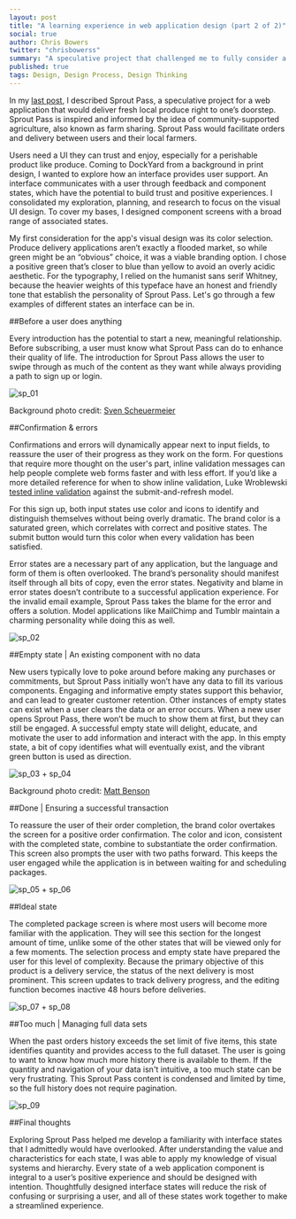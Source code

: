 ```yaml
---
layout: post
title: "A learning experience in web application design (part 2 of 2)"
social: true
author: Chris Bowers
twitter: "chrisbowerss"
summary: "A speculative project that challenged me to fully consider a range of interface states."
published: true
tags: Design, Design Process, Design Thinking
---
```


In my [last post](https://dockyard.com/blog/2016/03/11/a-learning-experience-in-web-application-design-part-1), I described Sprout Pass, a speculative project for a web application that would deliver fresh local produce right to one’s doorstep. Sprout Pass is inspired and informed by the idea of community-supported agriculture, also known as farm sharing. Sprout Pass would facilitate orders and delivery between users and their local farmers. 

Users need a UI they can trust and enjoy, especially for a perishable product like produce.  Coming to DockYard from a background in print design, I wanted to explore how an interface provides user support. An interface communicates with a user through feedback and component states, which have the potential to build trust and positive experiences. I consolidated my exploration, planning, and research to focus on the visual UI design. To cover my bases, I designed component screens with a broad range of associated states. 

My first consideration for the app's visual design was its color selection. Produce delivery applications aren’t exactly a flooded market, so while green might be an “obvious” choice, it was a viable branding option. I chose a positive green that’s closer to blue than yellow to avoid an overly acidic aesthetic. For the typography, I relied on the humanist sans serif Whitney, because the heavier weights of this typeface have an honest and friendly tone that establish the personality of Sprout Pass. Let's go through a few examples of different states an interface can be in. 

##Before a user does anything

Every introduction has the potential to start a new, meaningful relationship. Before subscribing, a user must know what Sprout Pass can do to enhance their quality of life. The introduction for Sprout Pass allows the user to swipe through as much of the content as they want while always providing a path to sign up or login. 

![sp_01](http://i.imgur.com/FtLpVfM.png)

Background photo credit: [Sven Scheuermeier](https://unsplash.com/photos/4R1YpmGO52I)

##Confirmation & errors

Confirmations and errors will dynamically appear next to input fields, to reassure the user of their progress as they work on the form. For questions that require more thought on the user's part, inline validation messages can help people complete web forms faster and with less effort. If you’d like a more detailed reference for when to show inline validation, Luke Wroblewski [tested inline validation](http://alistapart.com/article/inline-validation-in-web-forms) against the submit-and-refresh model. 

For this sign up, both input states use color and icons to identify and distinguish themselves without being overly dramatic. The brand color is a saturated green, which correlates with correct and positive states. The submit button would turn this color when every validation has been satisfied. 

Error states are a necessary part of any application, but the language and form of them is often overlooked. The brand’s personality should manifest itself through all bits of copy, even the error states. Negativity and blame in error states doesn’t contribute to a successful application experience. For the invalid email example, Sprout Pass takes the blame for the error and offers a solution. Model applications like MailChimp and Tumblr maintain a charming personality while doing this as well. 

![sp_02](http://i.imgur.com/duEZdAS.png)

##Empty state | An existing component with no data

New users typically love to poke around before making any purchases or commitments, but Sprout Pass initially won’t have any data to fill its various components. Engaging and informative empty states support this behavior, and can lead to greater customer retention. Other instances of empty states can exist when a user clears the data or an error occurs. When a new user opens Sprout Pass, there won’t be much to show them at first, but they can still be engaged.  A successful empty state will delight, educate, and motivate the user to add information and interact with the app. In this empty state, a bit of copy identifies what will eventually exist, and the vibrant green button is used as direction.

![sp_03 + sp_04](http://i.imgur.com/0v94ZqZ.png)

Background photo credit: [Matt Benson](https://unsplash.com/photos/rHbob_bEsSs)

##Done | Ensuring a successful transaction

To reassure the user of their order completion, the brand color overtakes the screen for a positive order confirmation. The color and icon, consistent with the completed state, combine to substantiate the order confirmation. This screen also prompts the user with two paths forward. This keeps the user engaged while the application is in between waiting for and scheduling packages.

![sp_05 + sp_06](http://i.imgur.com/wI2iN9u.png)

##Ideal state

The completed package screen is where most users will become more familiar with the application. They will see this section for the longest amount of time, unlike some of the other states that will be viewed only for a few moments. The selection process and empty state have prepared the user for this level of complexity. Because the primary objective of this product is a delivery service, the status of the next delivery is most prominent. This screen updates to track delivery progress, and the editing function becomes inactive 48 hours before deliveries. 

![sp_07 + sp_08](http://i.imgur.com/JUVj8sQ.png)

##Too much | Managing full data sets

When the past orders history exceeds the set limit of five items, this state identifies quantity and provides access to the full dataset. The user is going to want to know how much more history there is available to them.  If the quantity and navigation of your data isn't intuitive, a too much state can be very frustrating. This Sprout Pass content is condensed and limited by time, so the full history does not require pagination.

![sp_09](http://i.imgur.com/zyIrMiE.png)

##Final thoughts

Exploring Sprout Pass helped me develop a familiarity with interface states that I admittedly would have overlooked. After understanding the value and characteristics for each state, I was able to apply my knowledge of visual systems and hierarchy. Every state of a web application component is integral to a user’s positive experience and should be designed with intention. Thoughtfully designed interface states will reduce the risk of confusing or surprising a user, and all of these states work together to make a streamlined experience. 
